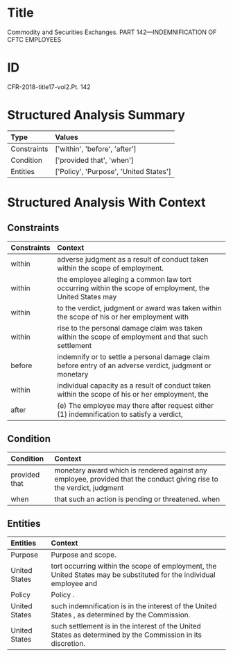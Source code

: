 # Title

 Commodity and Securities Exchanges. PART 142—INDEMNIFICATION OF CFTC EMPLOYEES


# ID

 CFR-2018-title17-vol2.Pt. 142


# Structured Analysis Summary

| Type        | Values                                 |
|:------------|:---------------------------------------|
| Constraints | ['within', 'before', 'after']          |
| Condition   | ['provided that', 'when']              |
| Entities    | ['Policy', 'Purpose', 'United States'] |


# Structured Analysis With Context

 


## Constraints

| Constraints   | Context                                                                                                 |
|:--------------|:--------------------------------------------------------------------------------------------------------|
| within        | adverse judgment as a result of conduct taken within  the scope of employment.                          |
| within        | the employee alleging a common law tort occurring within the scope of employment, the United States may |
| within        | to the verdict, judgment or award was taken within the scope of his or her employment with              |
| within        | rise to the personal damage claim was taken within the scope of employment and that such settlement     |
| before        | indemnify or to settle a personal damage claim before entry of an adverse verdict, judgment or monetary |
| within        | individual capacity as a result of conduct taken within the scope of his or her employment, the         |
| after         | (e) The employee may there after request either (1) indemnification to satisfy a verdict,               |


## Condition

| Condition     | Context                                                                                                               |
|:--------------|:----------------------------------------------------------------------------------------------------------------------|
| provided that | monetary award which is rendered against any employee, provided that the conduct giving rise to the verdict, judgment |
| when          | that such an action is pending or threatened. when                                                                    |


## Entities

| Entities      | Context                                                                                                             |
|:--------------|:--------------------------------------------------------------------------------------------------------------------|
| Purpose       | Purpose  and scope.                                                                                                 |
| United States | tort occurring within the scope of employment, the United States may be substituted for the individual employee and |
| Policy        | Policy .                                                                                                            |
| United States | such indemnification is in the interest of the United States , as determined by the Commission.                     |
| United States | such settlement is in the interest of the United States  as determined by the Commission in its discretion.         |


